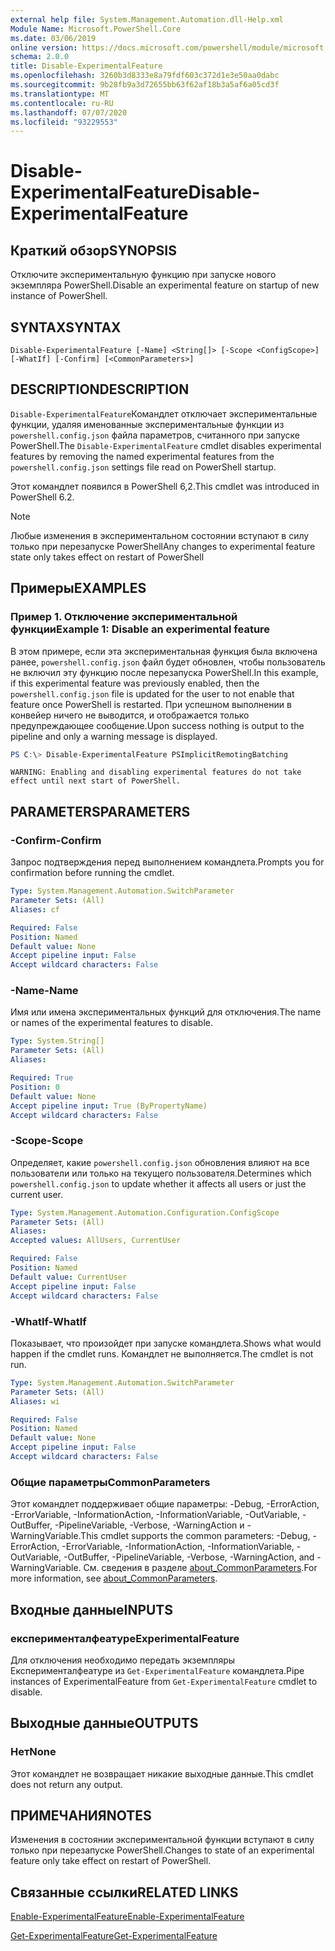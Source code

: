 ```yaml
---
external help file: System.Management.Automation.dll-Help.xml
Module Name: Microsoft.PowerShell.Core
ms.date: 03/06/2019
online version: https://docs.microsoft.com/powershell/module/microsoft.powershell.core/disable-experimentalfeature?view=powershell-7.1&WT.mc_id=ps-gethelp
schema: 2.0.0
title: Disable-ExperimentalFeature
ms.openlocfilehash: 3260b3d8333e8a79fdf603c372d1e3e50aa0dabc
ms.sourcegitcommit: 9b28fb9a3d72655bb63f62af18b3a5af6a05cd3f
ms.translationtype: MT
ms.contentlocale: ru-RU
ms.lasthandoff: 07/07/2020
ms.locfileid: "93229553"
---
```

# <span data-ttu-id="c9951-102">Disable-ExperimentalFeature</span><span class="sxs-lookup"><span data-stu-id="c9951-102">Disable-ExperimentalFeature</span></span>

## <span data-ttu-id="c9951-103">Краткий обзор</span><span class="sxs-lookup"><span data-stu-id="c9951-103">SYNOPSIS</span></span>
<span data-ttu-id="c9951-104">Отключите экспериментальную функцию при запуске нового экземпляра PowerShell.</span><span class="sxs-lookup"><span data-stu-id="c9951-104">Disable an experimental feature on startup of new instance of PowerShell.</span></span>

## <span data-ttu-id="c9951-105">SYNTAX</span><span class="sxs-lookup"><span data-stu-id="c9951-105">SYNTAX</span></span>

```
Disable-ExperimentalFeature [-Name] <String[]> [-Scope <ConfigScope>] [-WhatIf] [-Confirm] [<CommonParameters>]
```

## <span data-ttu-id="c9951-106">DESCRIPTION</span><span class="sxs-lookup"><span data-stu-id="c9951-106">DESCRIPTION</span></span>

<span data-ttu-id="c9951-107">`Disable-ExperimentalFeature`Командлет отключает экспериментальные функции, удаляя именованные экспериментальные функции из `powershell.config.json` файла параметров, считанного при запуске PowerShell.</span><span class="sxs-lookup"><span data-stu-id="c9951-107">The `Disable-ExperimentalFeature` cmdlet disables experimental features by removing the named experimental features from the `powershell.config.json` settings file read on PowerShell startup.</span></span>

<span data-ttu-id="c9951-108">Этот командлет появился в PowerShell 6,2.</span><span class="sxs-lookup"><span data-stu-id="c9951-108">This cmdlet was introduced in PowerShell 6.2.</span></span>

> [!NOTE]
> <span data-ttu-id="c9951-109">Любые изменения в экспериментальном состоянии вступают в силу только при перезапуске PowerShell</span><span class="sxs-lookup"><span data-stu-id="c9951-109">Any changes to experimental feature state only takes effect on restart of PowerShell</span></span>

## <span data-ttu-id="c9951-110">Примеры</span><span class="sxs-lookup"><span data-stu-id="c9951-110">EXAMPLES</span></span>

### <span data-ttu-id="c9951-111">Пример 1. Отключение экспериментальной функции</span><span class="sxs-lookup"><span data-stu-id="c9951-111">Example 1: Disable an experimental feature</span></span>

<span data-ttu-id="c9951-112">В этом примере, если эта экспериментальная функция была включена ранее, `powershell.config.json` файл будет обновлен, чтобы пользователь не включил эту функцию после перезапуска PowerShell.</span><span class="sxs-lookup"><span data-stu-id="c9951-112">In this example, if this experimental feature was previously enabled, then the `powershell.config.json` file is updated for the user to not enable that feature once PowerShell is restarted.</span></span>
<span data-ttu-id="c9951-113">При успешном выполнении в конвейер ничего не выводится, и отображается только предупреждающее сообщение.</span><span class="sxs-lookup"><span data-stu-id="c9951-113">Upon success nothing is output to the pipeline and only a warning message is displayed.</span></span>

```powershell
PS C:\> Disable-ExperimentalFeature PSImplicitRemotingBatching
```

```Output
WARNING: Enabling and disabling experimental features do not take effect until next start of PowerShell.
```

## <span data-ttu-id="c9951-114">PARAMETERS</span><span class="sxs-lookup"><span data-stu-id="c9951-114">PARAMETERS</span></span>

### <span data-ttu-id="c9951-115">-Confirm</span><span class="sxs-lookup"><span data-stu-id="c9951-115">-Confirm</span></span>

<span data-ttu-id="c9951-116">Запрос подтверждения перед выполнением командлета.</span><span class="sxs-lookup"><span data-stu-id="c9951-116">Prompts you for confirmation before running the cmdlet.</span></span>

```yaml
Type: System.Management.Automation.SwitchParameter
Parameter Sets: (All)
Aliases: cf

Required: False
Position: Named
Default value: None
Accept pipeline input: False
Accept wildcard characters: False
```

### <span data-ttu-id="c9951-117">-Name</span><span class="sxs-lookup"><span data-stu-id="c9951-117">-Name</span></span>

<span data-ttu-id="c9951-118">Имя или имена экспериментальных функций для отключения.</span><span class="sxs-lookup"><span data-stu-id="c9951-118">The name or names of the experimental features to disable.</span></span>

```yaml
Type: System.String[]
Parameter Sets: (All)
Aliases:

Required: True
Position: 0
Default value: None
Accept pipeline input: True (ByPropertyName)
Accept wildcard characters: False
```

### <span data-ttu-id="c9951-119">-Scope</span><span class="sxs-lookup"><span data-stu-id="c9951-119">-Scope</span></span>

<span data-ttu-id="c9951-120">Определяет, какие `powershell.config.json` обновления влияют на все пользователи или только на текущего пользователя.</span><span class="sxs-lookup"><span data-stu-id="c9951-120">Determines which `powershell.config.json` to update whether it affects all users or just the current user.</span></span>

```yaml
Type: System.Management.Automation.Configuration.ConfigScope
Parameter Sets: (All)
Aliases:
Accepted values: AllUsers, CurrentUser

Required: False
Position: Named
Default value: CurrentUser
Accept pipeline input: False
Accept wildcard characters: False
```

### <span data-ttu-id="c9951-121">-WhatIf</span><span class="sxs-lookup"><span data-stu-id="c9951-121">-WhatIf</span></span>

<span data-ttu-id="c9951-122">Показывает, что произойдет при запуске командлета.</span><span class="sxs-lookup"><span data-stu-id="c9951-122">Shows what would happen if the cmdlet runs.</span></span>
<span data-ttu-id="c9951-123">Командлет не выполняется.</span><span class="sxs-lookup"><span data-stu-id="c9951-123">The cmdlet is not run.</span></span>

```yaml
Type: System.Management.Automation.SwitchParameter
Parameter Sets: (All)
Aliases: wi

Required: False
Position: Named
Default value: None
Accept pipeline input: False
Accept wildcard characters: False
```

### <span data-ttu-id="c9951-124">Общие параметры</span><span class="sxs-lookup"><span data-stu-id="c9951-124">CommonParameters</span></span>

<span data-ttu-id="c9951-125">Этот командлет поддерживает общие параметры: -Debug, -ErrorAction, -ErrorVariable, -InformationAction, -InformationVariable, -OutVariable, -OutBuffer, -PipelineVariable, -Verbose, -WarningAction и -WarningVariable.</span><span class="sxs-lookup"><span data-stu-id="c9951-125">This cmdlet supports the common parameters: -Debug, -ErrorAction, -ErrorVariable, -InformationAction, -InformationVariable, -OutVariable, -OutBuffer, -PipelineVariable, -Verbose, -WarningAction, and -WarningVariable.</span></span> <span data-ttu-id="c9951-126">См. сведения в разделе [about_CommonParameters](http://go.microsoft.com/fwlink/?LinkID=113216).</span><span class="sxs-lookup"><span data-stu-id="c9951-126">For more information, see [about_CommonParameters](http://go.microsoft.com/fwlink/?LinkID=113216).</span></span>

## <span data-ttu-id="c9951-127">Входные данные</span><span class="sxs-lookup"><span data-stu-id="c9951-127">INPUTS</span></span>

### <span data-ttu-id="c9951-128">експерименталфеатуре</span><span class="sxs-lookup"><span data-stu-id="c9951-128">ExperimentalFeature</span></span>

<span data-ttu-id="c9951-129">Для отключения необходимо передать экземпляры Експерименталфеатуре из `Get-ExperimentalFeature` командлета.</span><span class="sxs-lookup"><span data-stu-id="c9951-129">Pipe instances of ExperimentalFeature from `Get-ExperimentalFeature` cmdlet to disable.</span></span>

## <span data-ttu-id="c9951-130">Выходные данные</span><span class="sxs-lookup"><span data-stu-id="c9951-130">OUTPUTS</span></span>

### <span data-ttu-id="c9951-131">Нет</span><span class="sxs-lookup"><span data-stu-id="c9951-131">None</span></span>

<span data-ttu-id="c9951-132">Этот командлет не возвращает никакие выходные данные.</span><span class="sxs-lookup"><span data-stu-id="c9951-132">This cmdlet does not return any output.</span></span>

## <span data-ttu-id="c9951-133">ПРИМЕЧАНИЯ</span><span class="sxs-lookup"><span data-stu-id="c9951-133">NOTES</span></span>

<span data-ttu-id="c9951-134">Изменения в состоянии экспериментальной функции вступают в силу только при перезапуске PowerShell.</span><span class="sxs-lookup"><span data-stu-id="c9951-134">Changes to state of an experimental feature only take effect on restart of PowerShell.</span></span>

## <span data-ttu-id="c9951-135">Связанные ссылки</span><span class="sxs-lookup"><span data-stu-id="c9951-135">RELATED LINKS</span></span>

[<span data-ttu-id="c9951-136">Enable-ExperimentalFeature</span><span class="sxs-lookup"><span data-stu-id="c9951-136">Enable-ExperimentalFeature</span></span>](Enable-ExperimentalFeature.md)

[<span data-ttu-id="c9951-137">Get-ExperimentalFeature</span><span class="sxs-lookup"><span data-stu-id="c9951-137">Get-ExperimentalFeature</span></span>](Get-ExperimentalFeature.md)

